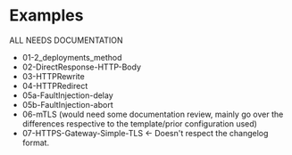# Examples

ALL NEEDS DOCUMENTATION

- 01-2_deployments_method
- 02-DirectResponse-HTTP-Body
- 03-HTTPRewrite
- 04-HTTPRedirect
- 05a-FaultInjection-delay
- 05b-FaultInjection-abort
- 06-mTLS  (would need some documentation review, mainly go over the differences respective to the template/prior configuration used)
- 07-HTTPS-Gateway-Simple-TLS   <- Doesn't respect the changelog format.